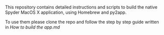 This repository contains detailed instructions and scripts to build
the native Spyder MacOS X application, using Homebrew and py2app.

To use them please clone the repo and follow the step by step guide
written in *How to build the app.md*
